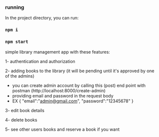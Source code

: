 ### running
In the project directory, you can run:
### `npm i`
### `npm start`

simple library management app with these features:

1- authentication and authorization 

2- adding books to the library (it will be pending until it's approved by one of the admins)

- you can create admin account by calling this (post) end point  with postman (http://localhost:8000/create-admin)
- providing email and password in the request body
- EX
{ 
"email":"admin@gmail.com",
"password":"12345678"
}

3- edit book details

4- delete books 

5- see other users books and reserve a book if you want

